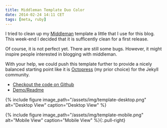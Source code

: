 ```yaml
---
title: Middleman Template Duo Color
date: 2014-02-24 14:11 CET
tags: [meta, ruby]
---
```


I tried to clean up my [Middleman] template a little that I use for this blog.
This week-end I decided that it is sufficently clean for a first release.

Of course, it is not perfect yet. There are still some bugs. However, it might
inspire people interested in blogging with middleman.

With your help, we could push this template further to provide a nicely balanced
starting point like it is [Octopress] (my prior choice) for the Jekyll community.

* [Checkout the code on Github](https://github.com/rriemann/middleman-blog-template-duocolor)
* [Demo/Readme](http://rriemann.github.io/middleman-blog-template-duocolor/)

{% include figure image_path="/assets/img/template-desktop.png" alt="Desktop View" caption="Desktop View" %}

<!--more-->

{% include figure image_path="/assets/img/template-mobile.png" alt="Mobile View" caption="Mobile View" %}{:.pull-right}

[Middleman]: http://middlemanapp.com/
[Octopress]: http://octopress.org/
